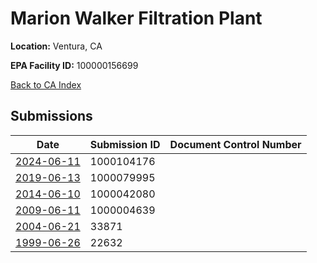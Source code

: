 # Marion Walker Filtration Plant

**Location:** Ventura, CA

**EPA Facility ID:** 100000156699

[Back to CA Index](../../index.md)

## Submissions

| Date | Submission ID | Document Control Number |
|------|--------------|-------------------------|
| [2024-06-11](submissions/1000104176.md) | 1000104176 |  |
| [2019-06-13](submissions/1000079995.md) | 1000079995 |  |
| [2014-06-10](submissions/1000042080.md) | 1000042080 |  |
| [2009-06-11](submissions/1000004639.md) | 1000004639 |  |
| [2004-06-21](submissions/33871.md) | 33871 |  |
| [1999-06-26](submissions/22632.md) | 22632 |  |
